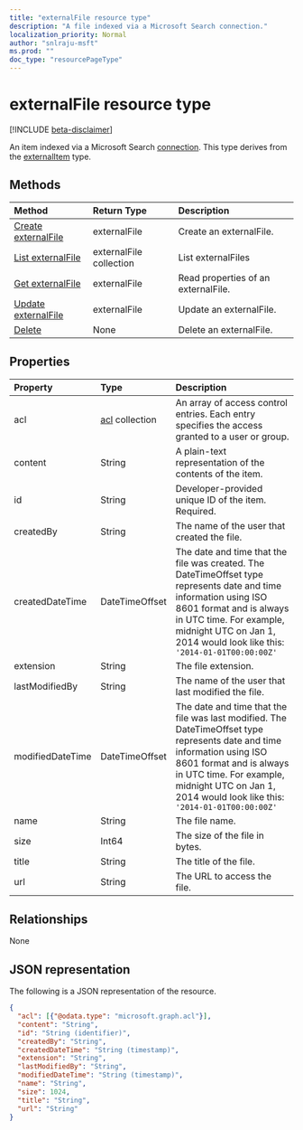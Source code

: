 ```yaml
---
title: "externalFile resource type"
description: "A file indexed via a Microsoft Search connection."
localization_priority: Normal
author: "snlraju-msft"
ms.prod: ""
doc_type: "resourcePageType"
---
```


# externalFile resource type

[!INCLUDE [beta-disclaimer](../../includes/beta-disclaimer.md)]

An item indexed via a Microsoft Search [connection](connection.md). This type derives from the [externalItem](externalitem.md) type.

## Methods

| Method                                                 | Return Type             | Description |
|:-------------------------------------------------------|:------------------------|:--|
| [Create externalFile](../api/connection-post-items.md) | externalFile            | Create an externalFile. |
| [List externalFile](../api/connection-list-items.md)   | externalFile collection | List externalFiles |
| [Get externalFile](../api/externalitem-get.md)         | externalFile            | Read properties of an externalFile. |
| [Update externalFile](../api/externalitem-update.md)   | externalFile            | Update an externalFile. |
| [Delete](../api/externalitem-delete.md)                | None                    | Delete an externalFile. |

## Properties

| Property         | Type                     | Description                    |
|:-----------------|:-------------------------|:-------------------------------|
| acl              | [acl](acl.md) collection | An array of access control entries. Each entry specifies the access granted to a user or group. |
| content          | String                   | A plain-text representation of the contents of the item. |
| id               | String                   | Developer-provided unique ID  of the item. Required. |
| createdBy        | String                   | The name of the user that created the file. |
| createdDateTime  | DateTimeOffset           | The date and time that the file was created. The DateTimeOffset type represents date and time information using ISO 8601 format and is always in UTC time. For example, midnight UTC on Jan 1, 2014 would look like this: `'2014-01-01T00:00:00Z'` |
| extension        | String                   | The file extension.            |
| lastModifiedBy   | String                   | The name of the user that last modified the file. |
| modifiedDateTime | DateTimeOffset           | The date and time that the file was last modified. The DateTimeOffset type represents date and time information using ISO 8601 format and is always in UTC time. For example, midnight UTC on Jan 1, 2014 would look like this: `'2014-01-01T00:00:00Z'` |
| name             | String                   | The file name.                 |
| size             | Int64                    | The size of the file in bytes. |
| title            | String                   | The title of the file.         |
| url              | String                   | The URL to access the file.    |

## Relationships

None

## JSON representation

The following is a JSON representation of the resource.

<!-- {
  "blockType": "resource",
  "optionalProperties": [

  ],
  "@odata.type": "microsoft.graph.externalFile",
  "baseType": "microsoft.graph.externalItem"
}-->

```json
{
  "acl": [{"@odata.type": "microsoft.graph.acl"}],
  "content": "String",
  "id": "String (identifier)",
  "createdBy": "String",
  "createdDateTime": "String (timestamp)",
  "extension": "String",
  "lastModifiedBy": "String",
  "modifiedDateTime": "String (timestamp)",
  "name": "String",
  "size": 1024,
  "title": "String",
  "url": "String"
}
```

<!-- uuid: 16cd6b66-4b1a-43a1-adaf-3a886856ed98
2019-02-04 14:57:30 UTC -->
<!-- {
  "type": "#page.annotation",
  "description": "externalFile resource",
  "keywords": "",
  "section": "documentation",
  "tocPath": ""
}-->
